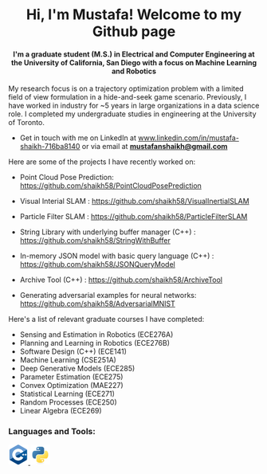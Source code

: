 <h1 align="center">Hi, I'm Mustafa! Welcome to my Github page</h1>
<h4 align="center">I'm a graduate student (M.S.) in Electrical and Computer Engineering at the University of California, San Diego with a focus on Machine Learning and Robotics </h4>
  
My research focus is on a trajectory optimization problem with a limited field of view formulation in a hide-and-seek game scenario. Previously, I have worked in industry for ~5 years in large organizations in a data science role. I completed my undergraduate studies in engineering at the University of Toronto.

- Get in touch with me on LinkedIn at www.linkedin.com/in/mustafa-shaikh-716ba8140 or via email at **mustafanshaikh@gmail.com**


Here are some of the projects I have recently worked on:

- Point Cloud Pose Prediction: https://github.com/shaikh58/PointCloudPosePrediction
- Visual Interial SLAM : https://github.com/shaikh58/VisualInertialSLAM
- Particle Filter SLAM : https://github.com/shaikh58/ParticleFilterSLAM
  
- String Library with underlying buffer manager (C++) : https://github.com/shaikh58/StringWithBuffer  
- In-memory JSON model with basic query language (C++) : https://github.com/shaikh58/JSONQueryModel
- Archive Tool (C++) : https://github.com/shaikh58/ArchiveTool
- Generating adversarial examples for neural networks: https://github.com/shaikh58/AdversarialMNIST

  
Here's a list of relevant graduate courses I have completed:
- Sensing and Estimation in Robotics (ECE276A)
- Planning and Learning in Robotics (ECE276B)
- Software Design (C++) (ECE141)
- Machine Learning (CSE251A)
- Deep Generative Models (ECE285)
- Parameter Estimation (ECE275)
- Convex Optimization (MAE227)
- Statistical Learning (ECE271)
- Random Processes (ECE250)
- Linear Algebra (ECE269)

<h3 align="left">Languages and Tools:</h3>
<p align="left"> <a href="https://www.w3schools.com/cpp/" target="_blank" rel="noreferrer"> <img src="https://raw.githubusercontent.com/devicons/devicon/master/icons/cplusplus/cplusplus-original.svg" alt="cplusplus" width="40" height="40"/> </a> <a href="https://www.python.org" target="_blank" rel="noreferrer"> <img src="https://raw.githubusercontent.com/devicons/devicon/master/icons/python/python-original.svg" alt="python" width="40" height="40"/> </a> </p>
